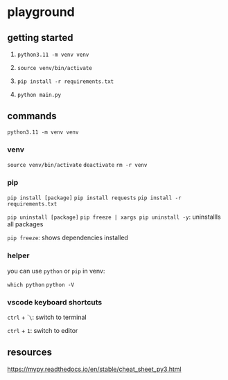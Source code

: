 # playground

## getting started

1. `python3.11 -m venv venv`

2. `source venv/bin/activate`

3. `pip install -r requirements.txt`

4. `python main.py`

## commands

`python3.11 -m venv venv`

### venv

`source venv/bin/activate`
`deactivate`
`rm -r venv`

### pip

`pip install [package]`
`pip install requests`
`pip install -r requirements.txt`

`pip uninstall [package]`
`pip freeze | xargs pip uninstall -y`: uninstallls all packages

`pip freeze`: shows dependencies installed

### helper

you can use `python` or `pip` in venv:

`which python`
`python -V`

### vscode keyboard shortcuts

`ctrl` + \``\`: switch to terminal

`ctrl` + `1`: switch to editor

## resources

https://mypy.readthedocs.io/en/stable/cheat_sheet_py3.html